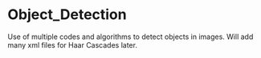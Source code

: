 # Object_Detection

Use of multiple codes and algorithms to detect objects in images.
Will add many xml files for Haar Cascades later.
